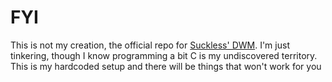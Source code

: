 # FYI
This is not my creation, the official repo for [Suckless' DWM](https://git.suckless.org/dwm).
I'm just tinkering, though I know programming a bit C is my undiscovered territory. This is my hardcoded setup and there will be things that won't work for you
